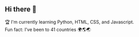 ## Hi there 👋
🏆 I'm currently learning Python, HTML, CSS, and Javascript. <br>
Fun fact: I've been to 41 countries 🌍🌎🌏
<!--
**M4rcosrs/M4rcosrs** is a ✨ _special_ ✨ repository because its `README.md` (this file) appears on your GitHub profile.

Here are some ideas to get you started:

- 🔭 I'I’m currently working on ...
- 🌱 I’m currently learning ...
- 👯 I’m looking to collaborate on ...
- 🤔 I’m looking for help with ...
- 💬 Ask me about ...
- 📫 How to reach me: ...
- 😄 Pronouns: ...
- ⚡ Fun fact: ...
-->

